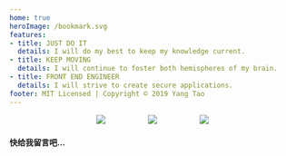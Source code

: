 ```yaml
---
home: true
heroImage: /bookmark.svg
features:
- title: JUST DO IT
  details: I will do my best to keep my knowledge current.
- title: KEEP MOVING
  details: I will continue to foster both hemispheres of my brain. 
- title: FRONT END ENGINEER
  details: I will strive to create secure applications.
footer: MIT Licensed | Copyright © 2019 Yang Tao
---
```

<p align="center">
<img src="/home/group.svg">
&nbsp;&nbsp;&nbsp;&nbsp;&nbsp;
&nbsp;&nbsp;&nbsp;&nbsp;&nbsp;
&nbsp;&nbsp;&nbsp;&nbsp;&nbsp;
<img src="/home/monitor.svg">
&nbsp;&nbsp;&nbsp;&nbsp;&nbsp;
&nbsp;&nbsp;&nbsp;&nbsp;&nbsp;
&nbsp;&nbsp;&nbsp;&nbsp;&nbsp;
<img src="/home/edit-tools.svg">
</p>

####  快给我留言吧...

<Valine></Valine>